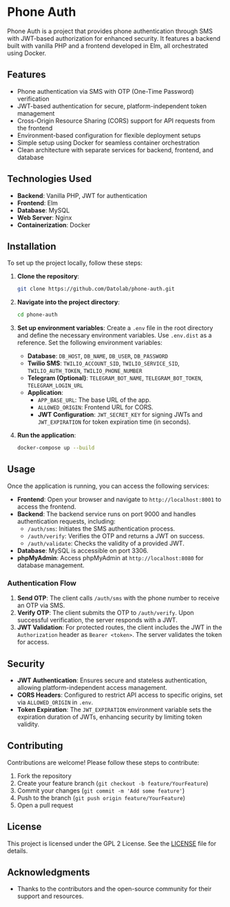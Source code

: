 # Phone Auth

Phone Auth is a project that provides phone authentication through SMS with JWT-based authorization for enhanced security. It features a backend built with vanilla PHP and a frontend developed in Elm, all orchestrated using Docker.

## Features

- Phone authentication via SMS with OTP (One-Time Password) verification
- JWT-based authentication for secure, platform-independent token management
- Cross-Origin Resource Sharing (CORS) support for API requests from the frontend
- Environment-based configuration for flexible deployment setups
- Simple setup using Docker for seamless container orchestration
- Clean architecture with separate services for backend, frontend, and database

## Technologies Used

- **Backend**: Vanilla PHP, JWT for authentication
- **Frontend**: Elm
- **Database**: MySQL
- **Web Server**: Nginx
- **Containerization**: Docker

## Installation

To set up the project locally, follow these steps:

1. **Clone the repository**:

   ```bash
   git clone https://github.com/Datolab/phone-auth.git
   ```

2. **Navigate into the project directory**:

   ```bash
   cd phone-auth
   ```

3. **Set up environment variables**: Create a `.env` file in the root directory and define the necessary environment variables. Use `.env.dist` as a reference. Set the following environment variables:

   - **Database**: `DB_HOST`, `DB_NAME`, `DB_USER`, `DB_PASSWORD`
   - **Twilio SMS**: `TWILIO_ACCOUNT_SID`, `TWILIO_SERVICE_SID`, `TWILIO_AUTH_TOKEN`, `TWILIO_PHONE_NUMBER`
   - **Telegram (Optional)**: `TELEGRAM_BOT_NAME`, `TELEGRAM_BOT_TOKEN`, `TELEGRAM_LOGIN_URL`
   - **Application**:
     - `APP_BASE_URL`: The base URL of the app.
     - `ALLOWED_ORIGIN`: Frontend URL for CORS.
     - **JWT Configuration**: `JWT_SECRET_KEY` for signing JWTs and `JWT_EXPIRATION` for token expiration time (in seconds).

4. **Run the application**:

   ```bash
   docker-compose up --build
   ```

## Usage

Once the application is running, you can access the following services:

- **Frontend**: Open your browser and navigate to `http://localhost:8001` to access the frontend.
- **Backend**: The backend service runs on port 9000 and handles authentication requests, including:
  - `/auth/sms`: Initiates the SMS authentication process.
  - `/auth/verify`: Verifies the OTP and returns a JWT on success.
  - `/auth/validate`: Checks the validity of a provided JWT.
- **Database**: MySQL is accessible on port 3306.
- **phpMyAdmin**: Access phpMyAdmin at `http://localhost:8080` for database management.

### Authentication Flow

1. **Send OTP**: The client calls `/auth/sms` with the phone number to receive an OTP via SMS.
2. **Verify OTP**: The client submits the OTP to `/auth/verify`. Upon successful verification, the server responds with a JWT.
3. **JWT Validation**: For protected routes, the client includes the JWT in the `Authorization` header as `Bearer <token>`. The server validates the token for access.

## Security

- **JWT Authentication**: Ensures secure and stateless authentication, allowing platform-independent access management.
- **CORS Headers**: Configured to restrict API access to specific origins, set via `ALLOWED_ORIGIN` in `.env`.
- **Token Expiration**: The `JWT_EXPIRATION` environment variable sets the expiration duration of JWTs, enhancing security by limiting token validity.

## Contributing

Contributions are welcome! Please follow these steps to contribute:

1. Fork the repository
2. Create your feature branch (`git checkout -b feature/YourFeature`)
3. Commit your changes (`git commit -m 'Add some feature'`)
4. Push to the branch (`git push origin feature/YourFeature`)
5. Open a pull request

## License

This project is licensed under the GPL 2 License. See the [LICENSE](LICENSE) file for details.

## Acknowledgments

- Thanks to the contributors and the open-source community for their support and resources.
